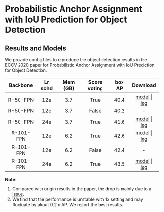 # Probabilistic Anchor Assignment with IoU Prediction for Object Detection



## Results and Models
We provide config files to reproduce the object detection results in the
ECCV 2020 paper for Probabilistic Anchor Assignment with IoU
Prediction for Object Detection.

| Backbone    | Lr schd | Mem (GB) | Score voting | box AP | Download |
|:-----------:|:-------:|:--------:|:------------:|:------:|:--------:|
| R-50-FPN    | 12e     | 3.7     | True          | 40.4   | [model]() &#124; [log]() |
| R-50-FPN    | 12e     | 3.7     | False         | 40.2   | - |
| R-50-FPN    | 24e     | 3.7     | True          | 41.6   | [model]() &#124; [log]() |
| R-101-FPN   | 12e     | 6.2     | True          | 42.6   | [model]() &#124; [log]() |
| R-101-FPN   | 12e     | 6.2     | False         | 42.4   | - |
| R-101-FPN   | 24e     | 6.2     | True          | 43.5   | [model]() &#124; [log]() |

**Note**:
1. Compared with origin results in the paper, the drop is mainly due to a [issue](https://github.com/kkhoot/PAA/issues/8).
2. We find that the performance is unstable with 1x setting and may fluctuate by about 0.2 mAP. We report the best results.
